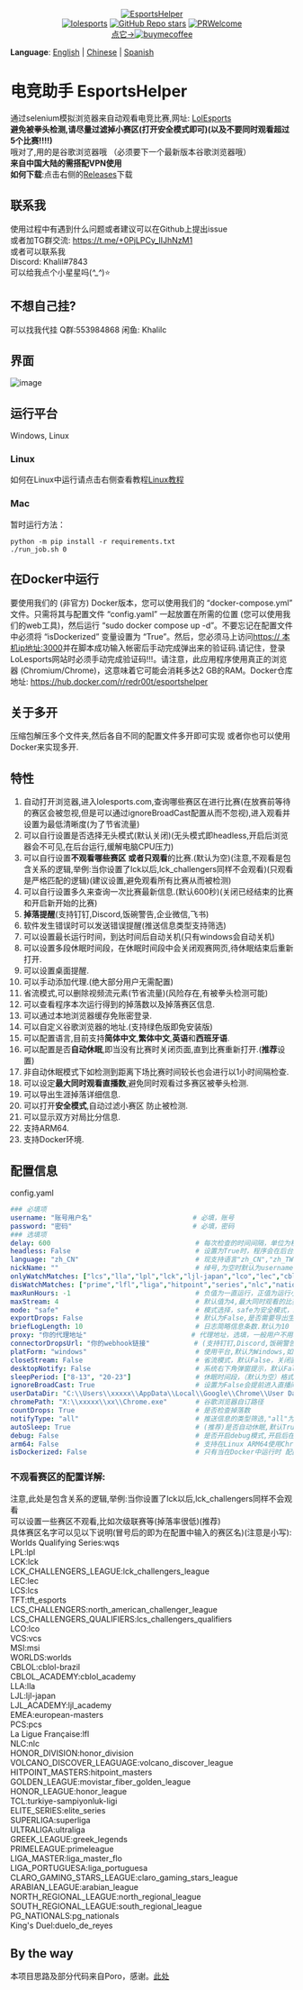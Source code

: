 <p align="center">
<a href="https://github.com/Yudaotor/EsportsHelper"><img alt="EsportsHelper" src="https://github.com/Yudaotor/EsportsHelper/assets/87225219/79896860-f119-4e69-bac7-148504d4c2ae"></a><br/>
<a href="https://lolesports.com"><img alt="lolesports" src="https://img.shields.io/badge/WebSite-lol%20esports-445fa5.svg?style=plastic"></a>
<a href="https://github.com/Yudaotor/EsportsHelper/stargazers"><img alt="GitHub Repo stars" src="https://img.shields.io/github/stars/Yudaotor/EsportsHelper"></a>
<a href="https://github.com/Yudaotor/EsportsHelper/pulls"><img alt="PRWelcome" src="https://img.shields.io/badge/PRs-welcome-brightgreen.svg?style=flat"></a><br/>
<a href="https://www.cdnjson.com/images/2023/03/13/image-merge-1678713037835.png">点它-><img alt="buymecoffee" src="https://user-images.githubusercontent.com/87225219/228188809-9d136e10-faa1-49b9-a6b7-b969dd1d8c7f.png"></a>
</p>

**Language**: [English](https://github.com/Yudaotor/EsportsHelper/blob/main/README.EN.md) | [Chinese](https://github.com/Yudaotor/EsportsHelper/blob/main/README.md) | [Spanish](https://github.com/Yudaotor/EsportsHelper/blob/main/README.ES.md)
# 电竞助手 EsportsHelper
通过selenium模拟浏览器来自动观看电竞比赛,网址: [LolEsports](lolesports.com)  
**避免被拳头检测,请尽量过滤掉小赛区(打开安全模式即可)(以及不要同时观看超过5个比赛!!!!)**  
哦对了,用的是谷歌浏览器哦 （必须要下一个最新版本谷歌浏览器哦）  
**来自中国大陆的需搭配VPN使用**  
**如何下载**:点击右侧的[Releases](https://github.com/Yudaotor/EsportsHelper/releases)下载
## 联系我
使用过程中有遇到什么问题或者建议可以在Github上提出issue  
或者加TG群交流: https://t.me/+0PjLPCy_IIJhNzM1  
或者可以联系我  
Discord: Khalil#7843  
可以给我点个小星星吗(*^_^*)⭐  
## 不想自己挂?  
可以找我代挂 Q群:553984868  闲鱼: Khalilc
## 界面
![image](https://github.com/Yudaotor/EsportsHelper/assets/87225219/ec3603e5-463c-4a57-b09a-0c34e90522da)


## 运行平台  
Windows, Linux  

### Linux  
如何在Linux中运行请点击右侧查看教程[Linux教程](https://github.com/Yudaotor/EsportsHelper/wiki/%E5%A6%82%E4%BD%95%E5%9C%A8linux%E7%8E%AF%E5%A2%83%E8%BF%90%E8%A1%8C%EF%BC%88run-in-linux%EF%BC%89)
### Mac
暂时运行方法：
```shell
python -m pip install -r requirements.txt
./run_job.sh 0
```

## 在Docker中运行
要使用我们的 (非官方) Docker版本，您可以使用我们的 “docker-compose.yml” 文件。只需将其与配置文件 “config.yaml” 一起放置在所需的位置 (您可以使用我们的web工具)，然后运行 “sudo docker compose up -d”。不要忘记在配置文件中必须将 “isDockerized” 变量设置为 “True”。然后，您必须马上访问[https:// 本机ip地址:3000](https://本机ip地址:3000 )并在脚本成功输入帐密后手动完成弹出来的验证码.请记住，登录LoLesports网站时必须手动完成验证码!!!。请注意，此应用程序使用真正的浏览器 (Chromium/Chrome)，这意味着它可能会消耗多达2 GB的RAM。Docker仓库地址: https://hub.docker.com/r/redr00t/esportshelper  

## 关于多开  
压缩包解压多个文件夹,然后各自不同的配置文件多开即可实现 或者你也可以使用Docker来实现多开.


## 特性
1. 自动打开浏览器,进入lolesports.com,查询哪些赛区在进行比赛(在放赛前等待的赛区会被忽视,但是可以通过ignoreBroadCast配置从而不忽视),进入观看并设置为最低清晰度(为了节省流量)
2. 可以自行设置是否选择无头模式(默认关闭)(无头模式即headless,开启后浏览器会不可见,在后台运行,缓解电脑CPU压力)
3. 可以自行设置**不观看哪些赛区** **或者只观看**的比赛.(默认为空)(注意,不观看是包含关系的逻辑,举例:当你设置了lck以后,lck_challengers同样不会观看)(只观看是严格匹配的逻辑)(建议设置,避免观看所有比赛从而被检测)
4. 可以自行设置多久来查询一次比赛最新信息.(默认600秒)(关闭已经结束的比赛和开启新开始的比赛)
5. **掉落提醒**(支持钉钉,Discord,饭碗警告,企业微信,飞书)
6. 软件发生错误时可以发送错误提醒(推送信息类型支持筛选)
7. 可以设置最长运行时间，到达时间后自动关机(只有windows会自动关机)  
8. 可以设置多段休眠时间段，在休眠时间段中会关闭观赛网页,待休眠结束后重新打开.
9. 可以设置桌面提醒.
10. 可以手动添加代理.(绝大部分用户无需配置)
11. 省流模式,可以删除视频流元素(节省流量)(风险存在,有被拳头检测可能) 
12. 可以查看程序本次运行得到的掉落数以及掉落赛区信息.
13. 可以通过本地浏览器缓存免账密登录.
14. 可以自定义谷歌浏览器的地址.(支持绿色版即免安装版)
15. 可以配置语言,目前支持**简体中文**,**繁体中文**,**英语**和**西班牙语**.
16. 可以配置是否**自动休眠**,即当没有比赛时关闭页面,直到比赛重新打开.(**推荐**设置)
17. 非自动休眠模式下如检测到距离下场比赛时间较长也会进行以1小时间隔检查.
18. 可以设定**最大同时观看直播数**,避免同时观看过多赛区被拳头检测.
19. 可以导出生涯掉落详细信息.
20. 可以打开**安全模式**,自动过滤小赛区 防止被检测.
21. 可以显示双方对局比分信息.
22. 支持ARM64.
23. 支持Docker环境.


## 配置信息
config.yaml
```yaml
### 必填项
username: "账号用户名"                         # 必填，账号  
password: "密码"                              # 必填，密码  
### 选填项
delay: 600                                    # 每次检查的时间间隔，单位为秒(默认为600秒)(每次检测时间会在你设置的时延0.8-1.5倍之间随机波动)  
headless: False                               # 设置为True时，程序会在后台运行，否则会打开浏览器窗口(默认为False)  
language: "zh_CN"                             # 现支持语言"zh_CN","zh_TW","en_US".简体中文,繁体中文,英语.
nickName: ""                                  # 绰号,为空时默认为username.(增强隐私)  
onlyWatchMatches: ["lcs","lla","lpl","lck","ljl-japan","lco","lec","cblol-brazil","pcs","tft_esports","worlds","wqs"]   # 只观看的赛区名称,小写.
disWatchMatches: ["prime","lfl","liga","hitpoint","series","nlc","nationals","academy","qualifiers","legends","challengers","league"]        # 不想看的赛区名称，可以在这里添加.(注意,是小写)  
maxRunHours: -1                               # 负值为一直运行，正值为运行小时, 默认-1
maxStream: 4                                  # 默认值为4,最大同时观看的比赛数,超过将会不予观看.
mode: "safe"                                  # 模式选择，safe为安全模式，normal为普通模式，默认为safe.具体含义见github 
exportDrops: False                            # 默认为False,是否需要导出生涯掉落详情文件,只会在脚本打开时生成.
briefLogLength: 10                            # 日志简略信息条数.默认为10
proxy: "你的代理地址"                          # 代理地址，选填，一般用户不用填,除非你知道你在干什么。 例子, "socks://127.0.0.1:20173"
connectorDropsUrl: "你的webhook链接"           # (支持钉钉,Discord,饭碗警告,企业微信,飞书)具体配置方法见此处https://github.com/Yudaotor/EsportsHelper/wiki/%E6%80%8E%E4%B9%88%E9%85%8D%E7%BD%AE%E6%8E%89%E8%90%BD%E6%8F%90%E9%86%92%3F
platForm: "windows"                           # 使用平台,默认为Windows,如需使用Linux请在此处进行配置  
closeStream: False                            # 省流模式，默认False，关闭直播间的视频流(风险存在,有被拳头检测可能) 
desktopNotify: False                          # 系统右下角弹窗提示，默认False
sleepPeriod: ["8-13", "20-23"]                # 休眠时间段，（默认为空）格式为"开始小时-结束小时",在休眠时间段中会关闭观赛网页,待休眠结束后重新打开。区间为左闭合右开。
ignoreBroadCast: True                         # 设置为False会提前进入直播间，以及将支持某些一直处于转播的赛区直播(例如TFT)
userDataDir: "C:\\Users\\xxxxx\\AppData\\Local\\Google\\Chrome\\User Data"  # 例子,其中xxxxx处改为自己电脑的名字,具体教程见https://github.com/Yudaotor/EsportsHelper/wiki/%E6%80%8E%E4%B9%88%E4%BD%BF%E7%94%A8%E6%9C%AC%E5%9C%B0%E6%B5%8F%E8%A7%88%E5%99%A8%E7%BC%93%E5%AD%98-%E5%85%8D%E8%B4%A6%E5%AF%86%E7%99%BB%E5%BD%95
chromePath: "X:\\xxxxx\\xx\\Chrome.exe"       # 谷歌浏览器自订路径
countDrops: True                              # 是否检查掉落数
notifyType: "all"                             # 推送信息的类型筛选,"all"为所有信息推送,"error"为仅推送报错信息,"drops"为仅推送掉落信息
autoSleep: True                               # (推荐)是否自动休眠,默认True
debug: False                                  # 是否开启debug模式,开启后在发生异常时会截屏到pics文件夹下,默认False
arm64: False                                  # 支持在Linux ARM64使用Chromium,需要同时配置platForm: "linux" 并且要有 chromedriver 在路径: "/home/USERNAME/.local/share/undetected_chromedriver/chromedriver", 更多细节见: https://github.com/Yudaotor/EsportsHelper/wiki/The-Way-Using-Chromium-on-ARM64
isDockerized: False                           # 只有当在Docker中运行时 配置为True,默认为False.
```

### 不观看赛区的配置详解:
注意,此处是包含关系的逻辑,举例:当你设置了lck以后,lck_challengers同样不会观看  
可以设置一些赛区不观看,比如次级联赛等(掉落率很低)(推荐)  
具体赛区名字可以见以下说明(冒号后的即为在配置中输入的赛区名)(注意是小写):  
Worlds Qualifying Series:wqs  
LPL:lpl  
LCK:lck  
LCK_CHALLENGERS_LEAGUE:lck_challengers_league  
LEC:lec  
LCS:lcs  
TFT:tft_esports  
LCS_CHALLENGERS:north_american_challenger_league  
LCS_CHALLENGERS_QUALIFIERS:lcs_challengers_qualifiers  
LCO:lco  
VCS:vcs  
MSI:msi  
WORLDS:worlds  
CBLOL:cblol-brazil  
CBLOL_ACADEMY:cblol_academy  
LLA:lla  
LJL:ljl-japan  
LJL_ACADEMY:ljl_academy   
EMEA:european-masters  
PCS:pcs  
La Ligue Française:lfl  
NLC:nlc  
HONOR_DIVISION:honor_division  
VOLCANO_DISCOVER_LEAGUAGE:volcano_discover_league  
HITPOINT_MASTERS:hitpoint_masters  
GOLDEN_LEAGUE:movistar_fiber_golden_league  
HONOR_LEAGUE:honor_league  
TCL:turkiye-sampiyonluk-ligi  
ELITE_SERIES:elite_series  
SUPERLIGA:superliga  
ULTRALIGA:ultraliga  
GREEK_LEAGUE:greek_legends  
PRIMELEAGUE:primeleague  
LIGA_MASTER:liga_master_flo  
LIGA_PORTUGUESA:liga_portuguesa  
CLARO_GAMING_STARS_LEAGUE:claro_gaming_stars_league  
ARABIAN_LEAGUE:arabian_league  
NORTH_REGIONAL_LEAGUE:north_regional_league  
SOUTH_REGIONAL_LEAGUE:south_regional_league  
PG_NATIONALS:pg_nationals  
King's Duel:duelo_de_reyes  

## By the way
本项目思路及部分代码来自Poro，感谢。[此处](https://github.com/LeagueOfPoro/EsportsCapsuleFarmer)
